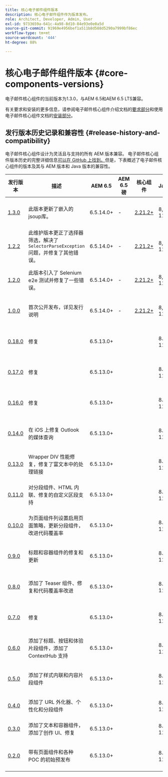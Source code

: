 ```yaml
---
title: 核心电子邮件组件版本
description: 核心电子邮件组件作为版本发布。
role: Architect, Developer, Admin, User
exl-id: 9733659a-641c-4a98-8d10-84e93e0e0a5d
source-git-commit: 91969e4956bef1a511b8d588d5290a7999bf86ec
workflow-type: tm+mt
source-wordcount: '444'
ht-degree: 88%

---
```



# 核心电子邮件组件版本 {#core-components-versions}

电子邮件核心组件的当前版本为1.3.0，与AEM 6.5和AEM 6.5 LTS兼容。

有关要求和安装的更多信息，请参阅电子邮件核心组件介绍文档的[要求部分](/help/email/introduction.md#requirements)和使用电子邮件核心组件文档的[安装部分](/help/email/using.md#installing-the-email-core-components)。

## 发行版本历史记录和兼容性 {#release-history-and-compatibility}

电子邮件核心组件设计为灵活且与支持的所有 AEM 版本兼容。 电子邮件核心组件版本历史的完整详细信息[可以在 GitHub 上找到。](https://github.com/adobe/aem-core-email-components/releases)但是，下表概述了电子邮件核心组件的版本及其与 AEM 版本和 Java 版本的兼容性。

| 发行版本 | 描述 | AEM 6.5 | AEM 6.5磅 | 核心组件 | Java | 发布日期 |
|---|---|---|---|---|---|---|
| [1.3.0](https://github.com/adobe/aem-core-email-components/releases/tag/core.email.components.reactor-1.3.0) | 此版本更新了嵌入的jsoup库。 | 6.5.14.0+ | - | [2.21.2+](/help/versions.md) | 8, 11 | 2024 年 6 月 28 日 |
| [1.2.2](https://github.com/adobe/aem-core-email-components/releases/tag/core.email.components.reactor-1.2.2) | 此维护版本更正了选择器筛选，解决了`SelectorParseException`问题，并修复了其他错误。 | 6.5.14.0+ | - | [2.21.2+](/help/versions.md) | 8, 11 | 2023 年 5 月 24 日 |
| [1.2.0](https://github.com/adobe/aem-core-email-components/releases/tag/core.email.components.reactor-1.2.0) | 此版本引入了 Selenium e2e 测试并修复了一些错误。 | 6.5.14.0+ | - | [2.21.2+](/help/versions.md) | 8, 11 | 2022 年 11 月 29 日 |
| [1.0.0](https://github.com/adobe/aem-core-email-components/releases/tag/core.email.components.reactor-1.0.0) | 首次公开发布，详见发行说明 | 6.5.14.0+ | - | [2.21.2+](/help/versions.md) | 8, 11 | 2022 年 11 月 29 日 |
| [0.18.0](https://github.com/adobe/aem-core-email-components/releases/tag/v0.18.0) | 修复 | 6.5.13.0+ |  |  | 8、11 | 2022 年 9 月 30 日 |
| [0.17.0](https://github.com/adobe/aem-core-email-components/releases/tag/v0.17.0) | 修复 | 6.5.13.0+ |  |  | 8、11 | 2022 年 9 月 27 日 |
| [0.16.0](https://github.com/adobe/aem-core-email-components/releases/tag/v0.16.0) | 修复 | 6.5.13.0+ |  |  | 8、11 | 2022 年 9 月 14 日 |
| [0.14.0](https://github.com/adobe/aem-core-email-components/releases/tag/v0.14.0) | 在 iOS 上修复 Outlook 的媒体查询 | 6.5.13.0+ |  |  | 8、11 | 2022 年 8 月 8 日 |
| [0.13.0](https://github.com/adobe/aem-core-email-components/releases/tag/v0.13.0) | Wrapper DIV 性能修复，修复了富文本中的处理链接 | 6.5.13.0+ |  |  | 8、11 | 2022 年 7 月 27 日 |
| [0.11.0](https://github.com/adobe/aem-core-email-components/releases/tag/v0.11.0) | 对分段组件、HTML 内联、修复的自定义区段支持 | 6.5.13.0+ |  |  | 8、11 | 2022 年 6 月 7 日 |
| [0.10.0](https://github.com/adobe/aem-core-email-components/releases/tag/v0.10.0) | 为页面组件列设置启用页面策略，更新分段组件，改进代码覆盖率 | 6.5.13.0+ |  |  | 8、11 | 2022 年 6 月 15 日 |
| [0.9.0](https://github.com/adobe/aem-core-email-components/releases/tag/v0.9.0) | 标题和容器组件的修复和更新 | 6.5.13.0+ |  |  | 8、11 | 2022 年 6 月 1 日 |
| [0.8.0](https://github.com/adobe/aem-core-email-components/releases/tag/v0.8.0) | 添加了 Teaser 组件、修复和代码覆盖率改进 | 6.5.13.0+ |  |  | 8、11 | 2022 年 5 月 19 日 |
| [0.7.0](https://github.com/adobe/aem-core-email-components/releases/tag/v0.7.0) | 修复 | 6.5.13.0+ |  |  | 8、11 | 2022 年 5 月 4 日 |
| [0.6.0](https://github.com/adobe/aem-core-email-components/releases/tag/v0.6.0) | 添加了标题、按钮和体验片段组件，添加了 ContextHub 支持 | 6.5.13.0+ |  |  | 8、11 | 2022 年 4 月 20 日 |
| [0.5.0](https://github.com/adobe/aem-core-email-components/releases/tag/v0.5.0) | 添加了样式内联和内容片段组件 | 6.5.13.0+ |  |  | 8、11 | 2022 年 4 月 7 日 |
| [0.4.0](https://github.com/adobe/aem-core-email-components/releases/tag/v0.4.0) | 添加了 URL 外化器、个性化和分段组件 | 6.5.13.0+ |  |  | 8、11 | 2022 年 23 月 |
| [0.3.0](https://github.com/adobe/aem-core-email-components/releases/tag/v0.3.0) | 添加了文本和容器组件，添加了创作 UI、修复 | 6.5.13.0+ |  |  | 8、11 | 2022 年 9 月 |
| [0.2.0](https://github.com/adobe/aem-core-email-components/releases/tag/v0.2.0) | 带有页面组件和各种 POC 的初始预发布 | 6.5.13.0+ |  |  | 8、11 | 2022 年 2 月 24 日 |
